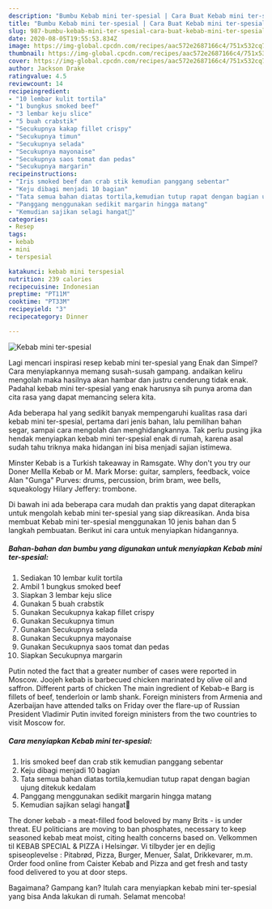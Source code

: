 ```yaml
---
description: "Bumbu Kebab mini ter-spesial | Cara Buat Kebab mini ter-spesial Yang Bisa Manjain Lidah"
title: "Bumbu Kebab mini ter-spesial | Cara Buat Kebab mini ter-spesial Yang Bisa Manjain Lidah"
slug: 987-bumbu-kebab-mini-ter-spesial-cara-buat-kebab-mini-ter-spesial-yang-bisa-manjain-lidah
date: 2020-08-05T19:55:53.834Z
image: https://img-global.cpcdn.com/recipes/aac572e2687166c4/751x532cq70/kebab-mini-ter-spesial-foto-resep-utama.jpg
thumbnail: https://img-global.cpcdn.com/recipes/aac572e2687166c4/751x532cq70/kebab-mini-ter-spesial-foto-resep-utama.jpg
cover: https://img-global.cpcdn.com/recipes/aac572e2687166c4/751x532cq70/kebab-mini-ter-spesial-foto-resep-utama.jpg
author: Jackson Drake
ratingvalue: 4.5
reviewcount: 14
recipeingredient:
- "10 lembar kulit tortila"
- "1 bungkus smoked beef"
- "3 lembar keju slice"
- "5 buah crabstik"
- "Secukupnya kakap fillet crispy"
- "Secukupnya timun"
- "Secukupnya selada"
- "Secukupnya mayonaise"
- "Secukupnya saos tomat dan pedas"
- "Secukupnya margarin"
recipeinstructions:
- "Iris smoked beef dan crab stik kemudian panggang sebentar"
- "Keju dibagi menjadi 10 bagian"
- "Tata semua bahan diatas tortila,kemudian tutup rapat dengan bagian ujung ditekuk kedalam"
- "Panggang menggunakan sedikit margarin hingga matang"
- "Kemudian sajikan selagi hangat🤩"
categories:
- Resep
tags:
- kebab
- mini
- terspesial

katakunci: kebab mini terspesial 
nutrition: 239 calories
recipecuisine: Indonesian
preptime: "PT11M"
cooktime: "PT33M"
recipeyield: "3"
recipecategory: Dinner

---
```



![Kebab mini ter-spesial](https://img-global.cpcdn.com/recipes/aac572e2687166c4/751x532cq70/kebab-mini-ter-spesial-foto-resep-utama.jpg)

Lagi mencari inspirasi resep kebab mini ter-spesial yang Enak dan Simpel? Cara menyiapkannya memang susah-susah gampang. andaikan keliru mengolah maka hasilnya akan hambar dan justru cenderung tidak enak. Padahal kebab mini ter-spesial yang enak harusnya sih punya aroma dan cita rasa yang dapat memancing selera kita.

Ada beberapa hal yang sedikit banyak mempengaruhi kualitas rasa dari kebab mini ter-spesial, pertama dari jenis bahan, lalu pemilihan bahan segar, sampai cara mengolah dan menghidangkannya. Tak perlu pusing jika hendak menyiapkan kebab mini ter-spesial enak di rumah, karena asal sudah tahu triknya maka hidangan ini bisa menjadi sajian istimewa.

Minster Kebab is a Turkish takeaway in Ramsgate. Why don&#39;t you try our Doner Mellla Kebab or M. Mark Morse: guitar, samplers, feedback, voice Alan &#34;Gunga&#34; Purves: drums, percussion, brim bram, wee bells, squeakology Hilary Jeffery: trombone.


Di bawah ini ada beberapa cara mudah dan praktis yang dapat diterapkan untuk mengolah kebab mini ter-spesial yang siap dikreasikan. Anda bisa membuat Kebab mini ter-spesial menggunakan 10 jenis bahan dan 5 langkah pembuatan. Berikut ini cara untuk menyiapkan hidangannya.

<!--inarticleads1-->

##### Bahan-bahan dan bumbu yang digunakan untuk menyiapkan Kebab mini ter-spesial:

1. Sediakan 10 lembar kulit tortila
1. Ambil 1 bungkus smoked beef
1. Siapkan 3 lembar keju slice
1. Gunakan 5 buah crabstik
1. Gunakan Secukupnya kakap fillet crispy
1. Gunakan Secukupnya timun
1. Gunakan Secukupnya selada
1. Gunakan Secukupnya mayonaise
1. Gunakan Secukupnya saos tomat dan pedas
1. Siapkan Secukupnya margarin


Putin noted the fact that a greater number of cases were reported in Moscow. Joojeh kebab is barbecued chicken marinated by olive oil and saffron. Different parts of chicken The main ingredient of Kebab-e Barg is fillets of beef, tenderloin or lamb shank. Foreign ministers from Armenia and Azerbaijan have attended talks on Friday over the flare-up of Russian President Vladimir Putin invited foreign ministers from the two countries to visit Moscow for. 

<!--inarticleads2-->

##### Cara menyiapkan Kebab mini ter-spesial:

1. Iris smoked beef dan crab stik kemudian panggang sebentar
1. Keju dibagi menjadi 10 bagian
1. Tata semua bahan diatas tortila,kemudian tutup rapat dengan bagian ujung ditekuk kedalam
1. Panggang menggunakan sedikit margarin hingga matang
1. Kemudian sajikan selagi hangat🤩


The doner kebab - a meat-filled food beloved by many Brits - is under threat. EU politicians are moving to ban phosphates, necessary to keep seasoned kebab meat moist, citing health concerns based on. Velkommen til KEBAB SPECIAL &amp; PIZZA i Helsingør. Vi tilbyder jer en dejlig spiseoplevelse : Pitabrød, Pizza, Burger, Menuer, Salat, Drikkevarer, m.m. Order food online from Caister Kebab and Pizza and get fresh and tasty food delivered to you at door steps. 

Bagaimana? Gampang kan? Itulah cara menyiapkan kebab mini ter-spesial yang bisa Anda lakukan di rumah. Selamat mencoba!
